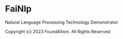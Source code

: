 # FaiNlp
Natural Language Processing Technology Demonstrator

Copyright (c) 2023 FoundAItion. All Rights Reserved